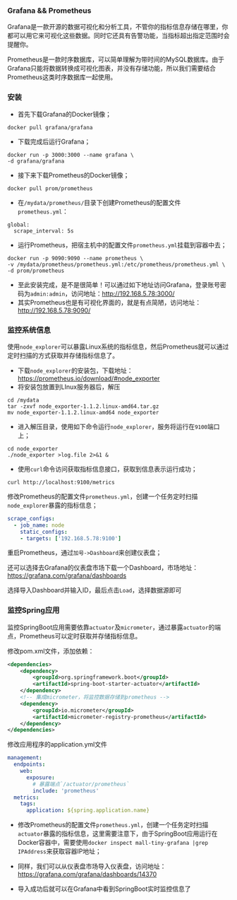 

### Grafana && Prometheus

Grafana是一款开源的数据可视化和分析工具，不管你的指标信息存储在哪里，你都可以用它来可视化这些数据。同时它还具有告警功能，当指标超出指定范围时会提醒你。

Prometheus是一款时序数据库，可以简单理解为带时间的MySQL数据库。由于Grafana只能将数据转换成可视化图表，并没有存储功能，所以我们需要结合Prometheus这类时序数据库一起使用。



### 安装

- 首先下载Grafana的Docker镜像；

```
docker pull grafana/grafana
```

- 下载完成后运行Grafana；

```
docker run -p 3000:3000 --name grafana \
-d grafana/grafana
```

- 接下来下载Prometheus的Docker镜像；

```
docker pull prom/prometheus
```

- 在`/mydata/prometheus/`目录下创建Prometheus的配置文件`prometheus.yml`：

```
global:
  scrape_interval: 5s
```

- 运行Prometheus，把宿主机中的配置文件`prometheus.yml`挂载到容器中去；

```
docker run -p 9090:9090 --name prometheus \
-v /mydata/prometheus/prometheus.yml:/etc/prometheus/prometheus.yml \
-d prom/prometheus
```

- 至此安装完成，是不是很简单！可以通过如下地址访问Grafana，登录账号密码为`admin:admin`，访问地址：http://192.168.5.78:3000/
- 其实Prometheus也是有可视化界面的，就是有点简陋，访问地址：http://192.168.5.78:9090/



### 监控系统信息

使用`node_explorer`可以暴露Linux系统的指标信息，然后Prometheus就可以通过定时扫描的方式获取并存储指标信息了。

- 下载`node_explorer`的安装包，下载地址：https://prometheus.io/download/#node_exporter
- 将安装包放置到LInux服务器后，解压

```
cd /mydata
tar -zxvf node_exporter-1.1.2.linux-amd64.tar.gz
mv node_exporter-1.1.2.linux-amd64 node_exporter
```

- 进入解压目录，使用如下命令运行`node_explorer`，服务将运行在`9100`端口上；

```
cd node_exporter
./node_exporter >log.file 2>&1 &
```

- 使用`curl`命令访问获取指标信息接口，获取到信息表示运行成功；

```
curl http://localhost:9100/metrics
```

修改Prometheus的配置文件`prometheus.yml`，创建一个任务定时扫描`node_explorer`暴露的指标信息；

```yaml
scrape_configs:
  - job_name: node
    static_configs:
    - targets: ['192.168.5.78:9100']
```

重启Prometheus，通过`加号->Dashboard`来创建仪表盘；

还可以选择去Grafana的仪表盘市场下载一个Dashboard，市场地址：https://grafana.com/grafana/dashboards

选择导入Dashboard并输入ID，最后点击`Load`，选择数据源即可



### 监控Spring应用

监控SpringBoot应用需要依靠`actuator`及`micrometer`，通过暴露`actuator`的端点，Prometheus可以定时获取并存储指标信息。

修改pom.xml文件，添加依赖：

```xml
<dependencies>
    <dependency>
        <groupId>org.springframework.boot</groupId>
        <artifactId>spring-boot-starter-actuator</artifactId>
    </dependency>
    <!-- 集成micrometer，将监控数据存储到prometheus -->
    <dependency>
        <groupId>io.micrometer</groupId>
        <artifactId>micrometer-registry-prometheus</artifactId>
    </dependency>
</dependencies>
```

修改应用程序的application.yml文件

```yaml
management:
  endpoints:
    web:
      exposure:
        # 暴露端点`/actuator/prometheus`
        include: 'prometheus'
  metrics:
    tags:
      application: ${spring.application.name}
```

- 修改Prometheus的配置文件`prometheus.yml`，创建一个任务定时扫描`actuator`暴露的指标信息，这里需要注意下，由于SpringBoot应用运行在Docker容器中，需要使用`docker inspect mall-tiny-grafana |grep IPAddress`来获取容器IP地址；

- 同样，我们可以从仪表盘市场导入仪表盘，访问地址：https://grafana.com/grafana/dashboards/14370
- 导入成功后就可以在Grafana中看到SpringBoot实时监控信息了
